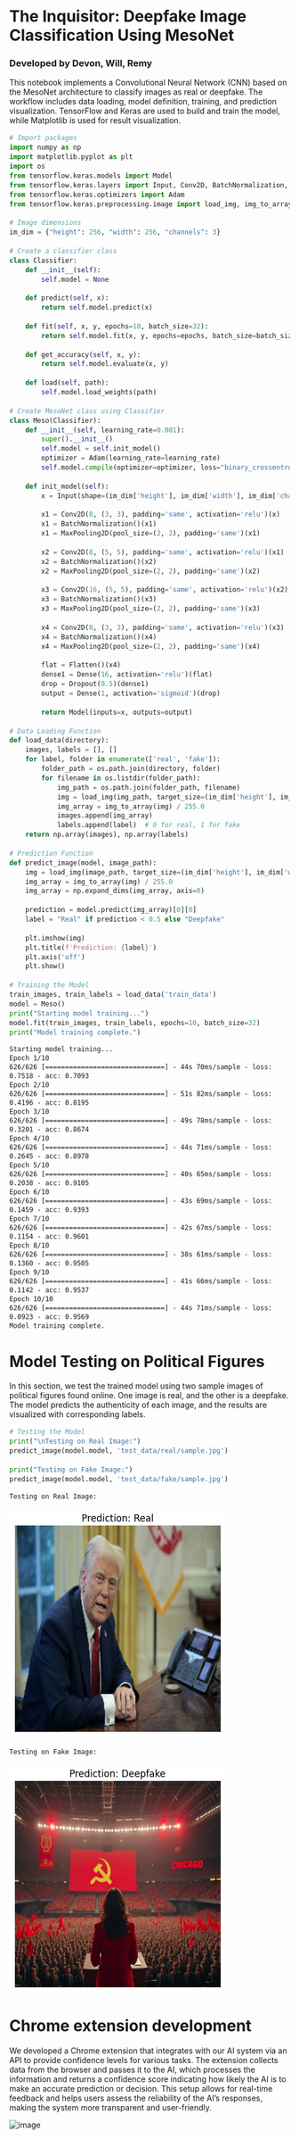 # The Inquisitor: Deepfake Image Classification Using MesoNet
### Developed by Devon, Will, Remy
This notebook implements a Convolutional Neural Network (CNN) based on the MesoNet architecture to classify images as real or deepfake. The workflow includes data loading, model definition, training, and prediction visualization. TensorFlow and Keras are used to build and train the model, while Matplotlib is used for result visualization.


```python
# Import packages
import numpy as np
import matplotlib.pyplot as plt
import os
from tensorflow.keras.models import Model
from tensorflow.keras.layers import Input, Conv2D, BatchNormalization, MaxPooling2D, Flatten, Dense, Dropout
from tensorflow.keras.optimizers import Adam
from tensorflow.keras.preprocessing.image import load_img, img_to_array

# Image dimensions
im_dim = {"height": 256, "width": 256, "channels": 3}

# Create a classifier class
class Classifier:
    def __init__(self):
        self.model = None

    def predict(self, x):
        return self.model.predict(x)

    def fit(self, x, y, epochs=10, batch_size=32):
        return self.model.fit(x, y, epochs=epochs, batch_size=batch_size)

    def get_accuracy(self, x, y):
        return self.model.evaluate(x, y)

    def load(self, path):
        self.model.load_weights(path)

# Create MesoNet class using Classifier
class Meso(Classifier):
    def __init__(self, learning_rate=0.001):
        super().__init__()
        self.model = self.init_model()
        optimizer = Adam(learning_rate=learning_rate)
        self.model.compile(optimizer=optimizer, loss="binary_crossentropy", metrics=['accuracy'])

    def init_model(self):
        x = Input(shape=(im_dim['height'], im_dim['width'], im_dim['channels']))

        x1 = Conv2D(8, (3, 3), padding='same', activation='relu')(x)
        x1 = BatchNormalization()(x1)
        x1 = MaxPooling2D(pool_size=(2, 2), padding='same')(x1)

        x2 = Conv2D(8, (5, 5), padding='same', activation='relu')(x1)
        x2 = BatchNormalization()(x2)
        x2 = MaxPooling2D(pool_size=(2, 2), padding='same')(x2)

        x3 = Conv2D(16, (5, 5), padding='same', activation='relu')(x2)
        x3 = BatchNormalization()(x3)
        x3 = MaxPooling2D(pool_size=(2, 2), padding='same')(x3)

        x4 = Conv2D(8, (3, 3), padding='same', activation='relu')(x3)
        x4 = BatchNormalization()(x4)
        x4 = MaxPooling2D(pool_size=(2, 2), padding='same')(x4)

        flat = Flatten()(x4)
        dense1 = Dense(16, activation='relu')(flat)
        drop = Dropout(0.5)(dense1)
        output = Dense(1, activation='sigmoid')(drop)

        return Model(inputs=x, outputs=output)

# Data Loading Function
def load_data(directory):
    images, labels = [], []
    for label, folder in enumerate(['real', 'fake']):
        folder_path = os.path.join(directory, folder)
        for filename in os.listdir(folder_path):
            img_path = os.path.join(folder_path, filename)
            img = load_img(img_path, target_size=(im_dim['height'], im_dim['width']))
            img_array = img_to_array(img) / 255.0
            images.append(img_array)
            labels.append(label)  # 0 for real, 1 for fake
    return np.array(images), np.array(labels)

# Prediction Function
def predict_image(model, image_path):
    img = load_img(image_path, target_size=(im_dim['height'], im_dim['width']))
    img_array = img_to_array(img) / 255.0
    img_array = np.expand_dims(img_array, axis=0)

    prediction = model.predict(img_array)[0][0]
    label = "Real" if prediction < 0.5 else "Deepfake"

    plt.imshow(img)
    plt.title(f'Prediction: {label}')
    plt.axis('off')
    plt.show()

# Training the Model
train_images, train_labels = load_data('train_data')
model = Meso()
print("Starting model training...")
model.fit(train_images, train_labels, epochs=10, batch_size=32)
print("Model training complete.")
```


    Starting model training...
    Epoch 1/10
    626/626 [==============================] - 44s 70ms/sample - loss: 0.7518 - acc: 0.7093
    Epoch 2/10
    626/626 [==============================] - 51s 82ms/sample - loss: 0.4196 - acc: 0.8195
    Epoch 3/10
    626/626 [==============================] - 49s 78ms/sample - loss: 0.3201 - acc: 0.8674
    Epoch 4/10
    626/626 [==============================] - 44s 71ms/sample - loss: 0.2645 - acc: 0.8978
    Epoch 5/10
    626/626 [==============================] - 40s 65ms/sample - loss: 0.2038 - acc: 0.9105
    Epoch 6/10
    626/626 [==============================] - 43s 69ms/sample - loss: 0.1459 - acc: 0.9393
    Epoch 7/10
    626/626 [==============================] - 42s 67ms/sample - loss: 0.1154 - acc: 0.9601
    Epoch 8/10
    626/626 [==============================] - 38s 61ms/sample - loss: 0.1360 - acc: 0.9505
    Epoch 9/10
    626/626 [==============================] - 41s 66ms/sample - loss: 0.1142 - acc: 0.9537
    Epoch 10/10
    626/626 [==============================] - 44s 71ms/sample - loss: 0.0923 - acc: 0.9569
    Model training complete.
    

# Model Testing on Political Figures
In this section, we test the trained model using two sample images of political figures found online. One image is real, and the other is a deepfake. The model predicts the authenticity of each image, and the results are visualized with corresponding labels.


```python
# Testing the Model
print("\nTesting on Real Image:")
predict_image(model.model, 'test_data/real/sample.jpg')

print("Testing on Fake Image:")
predict_image(model.model, 'test_data/fake/sample.jpg')
```

    
    Testing on Real Image:
    


    
![png](tensor/inquisitor_files/inquisitor_3_1.png)
    


    Testing on Fake Image:
    


    
![png](tensor/inquisitor_files/inquisitor_3_3.png)
    

# Chrome extension development

We developed a Chrome extension that integrates with our AI system via an API to provide confidence levels for various tasks. The extension collects data from the browser and passes it to the AI, which processes the information and returns a confidence score indicating how likely the AI is to make an accurate prediction or decision. This setup allows for real-time feedback and helps users assess the reliability of the AI’s responses, making the system more transparent and user-friendly.

![image](https://github.com/user-attachments/assets/55b27f62-4829-403d-ab95-4c4a20e65d4e)
